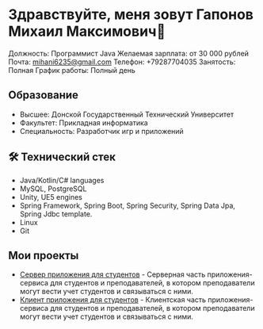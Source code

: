 # Здравствуйте, меня зовут Гапонов Михаил Максимович👋
   Должность: Программист Java
   Желаемая зарплата: от 30 000 рублей
   Почта: mihani6235@gmail.com
   Телефон: +79287704035
   Занятость: Полная
   График работы: Полный день

## Образование 

*   Высшее: Донской Государственный Технический Университет
*   Факультет: Прикладная информатика
*   Специальность: Разработчик игр и приложений   

## 🛠 Технический стек
*   Java/Kotlin/C# languages
*   MySQL, PostgreSQL
*   Unity, UE5 engines
*   Spring Framework, Spring Boot, Spring Security, Spring Data Jpa, Spring Jdbc template.
*   Linux
*   Git

## Мои проекты

*   [Сервер приложения для студентов](https://github.com/gapmeeee/digital-deparment-server.git) - Серверная часть приложения-сервиса для студентов и преподавателей, в котором преподаватели могут вести учет студентов и связываться с ними.
*   [Клиент приложения для студентов](https://github.com/gapmeeee/digital-deparment-client.git) - Клиентская часть приложения-сервиса для студентов и преподавателей, в котором преподаватели могут вести учет студентов и связываться с ними.

